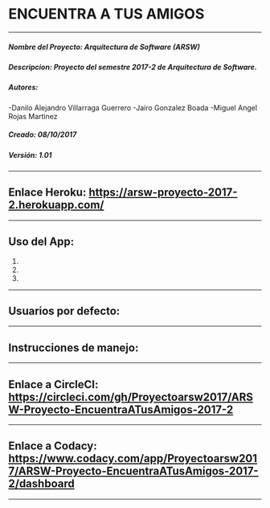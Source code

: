 # ENCUENTRA A TUS AMIGOS
***

##### Nombre del Proyecto: Arquitectura de Software (ARSW)
##### Descripcion: Proyecto del semestre 2017-2 de Arquitectura de Software.
##### Autores: 
-Danilo Alejandro Villarraga Guerrero
-Jairo Gonzalez Boada
-Miguel Angel Rojas Martinez
##### Creado: 08/10/2017
##### Versión: 1.01
***

## Enlace Heroku: https://arsw-proyecto-2017-2.herokuapp.com/
***
## Uso del App:
1.
2.
3.

***
## Usuarios por defecto:


***

## Instrucciones de manejo:

***

## Enlace a CircleCI: https://circleci.com/gh/Proyectoarsw2017/ARSW-Proyecto-EncuentraATusAmigos-2017-2
***
## Enlace a Codacy: https://www.codacy.com/app/Proyectoarsw2017/ARSW-Proyecto-EncuentraATusAmigos-2017-2/dashboard

***
